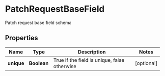 

# PatchRequestBaseField

Patch request base field schema

## Properties

| Name | Type | Description | Notes |
|------------ | ------------- | ------------- | -------------|
|**unique** | **Boolean** | True if the field is unique, false otherwise |  [optional] |



